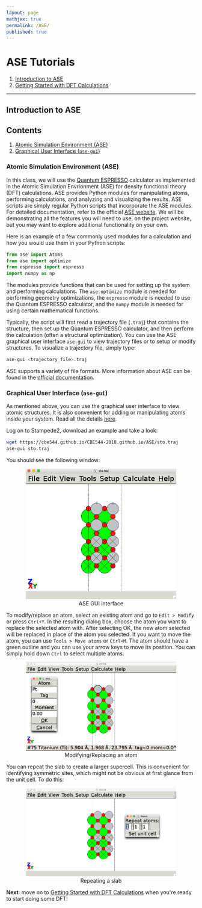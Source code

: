 ```yaml
---
layout: page
mathjax: true
permalink: /ASE/
published: true
---
```


# ASE Tutorials
1. [Introduction to ASE](../ASE/)
2. [Getting Started with DFT Calculations]()


____

## Introduction to ASE

## Contents
1. [Atomic Simulation Environment (ASE)](#backgroun)
2. [Graphical User Interface (`ase-gui`)](#ase-gui)

<a name='background'></a>

### Atomic Simulation Environment (ASE) ###
In this class, we will use the [Quantum ESPRESSO](http://www.quantum-espresso.org) calculator as implemented in the Atomic Simulation Envrionment (ASE) for density functional theory (DFT) calculations. ASE provides Python modules for manipulating atoms, performing calculations, and analyzing and visualizing the results. ASE scripts are simply regular Python scripts that incorporate the ASE modules. For detailed documentation, refer to the official [ASE website](http://wiki.fysik.dtu.dk/ase/index.html). We will be demonstrating all the features you will need to use, on the project website, but you may want to explore additional functionality on your own.

Here is an example of a few commonly used modules for a calculation and how you would use them in your Python scripts:

```python
from ase import Atoms
from ase import optimize
from espresso import espresso
import numpy as np
```

The modules provide functions that can be used for setting up the system and performing calculations. The `ase.optimize` module is needed for performing geometry optimizations, the `espresso` module is needed to use the Quantum ESPRESSO calculator, and the `numpy` module is needed for using certain mathematical functions.

Typically, the script will first read a trajectory file (`.traj`) that contains the structure, then set up the Quantum ESPRESSO calculator, and then perform the calculation (often a structural optimization). You can use the ASE graphical user interface `ase-gui` to view trajectory files or to setup or modify structures. To visualize a trajectory file, simply type:

```bash
ase-gui <trajectory_file>.traj
```

ASE supports a variety of file formats. More information about ASE can be found in the [official documentation](http://wiki.fysik.dtu.dk/ase/ase/ase.html).

<a name='ase-gui'></a>

### Graphical User Interface (`ase-gui`) ###

As mentioned above, you can use the graphical user interface to view atomic structures. It is also convenient for adding or manipulating atoms inside your system. Read all the details [here](http://wiki.fysik.dtu.dk/ase/ase/gui/gui.html).

Log on to Stampede2, download an example and take a look:

```bash
wget https://cbe544.github.io/CBE544-2018.github.io/ASE/sto.traj
ase-gui sto.traj
```

You should see the following window:

<center><img src="Images/gui-slab.png" alt="window" style="width: 400px;"/><br>
ASE GUI interface
</center>

To modify/replace an atom, select an existing atom and go to `Edit > Modify` or press `Ctrl+Y`. In the resulting dialog box, choose the atom you want to replace the selected atom with. After selecting OK, the new atom selected will be replaced in place of the atom you selected. If you want to move the atom, you can use `Tools > Move atoms` or `Ctrl+M`. The atom should have a green outline and you can use your arrow keys to move its position. You can simply hold down `Ctrl` to select multiple atoms.

<center><img src="Images/gui-mod.png" alt="add" style="width: 400px;"/><br>
Modifying/Replacing an atom
</center>

You can repeat the slab to create a larger supercell. This is convenient for identifying symmetric sites, which might not be obvious at first glance from the unit cell. To do this:

<center><img src="Images/gui-repeat.png" alt="add" style="width: 400px;"/><br>
Repeating a slab
</center>

**Next**: move on to [Getting Started with DFT Calculations]() when you're ready to start doing some DFT!
